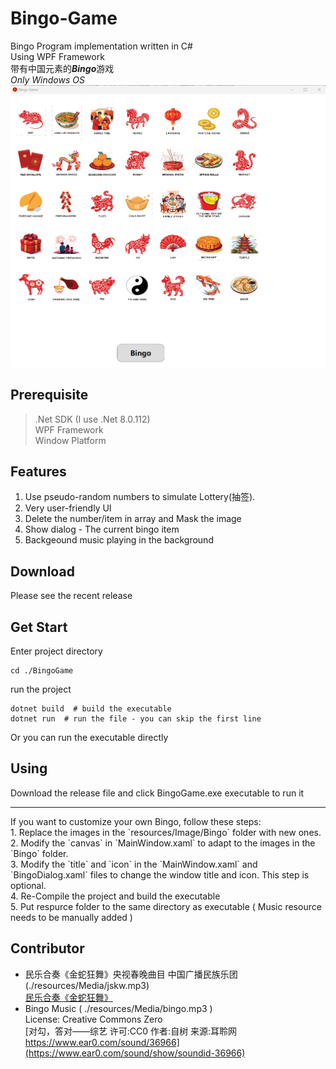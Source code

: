 # Bingo-Game
Bingo Program implementation written in C#<br/>
Using WPF Framework<br/>
带有中国元素的***Bingo***游戏<br/>
*Only Windows OS*<br/>
![Showcase](./ScreenShot/Showing.png)


## Prerequisite
> .Net SDK (I use .Net 8.0.112)<br>
> WPF Framework<br>
> Window Platform<br>

## Features
1. Use pseudo-random numbers to simulate Lottery(抽签).<br />
2. Very user-friendly UI<br />
3. Delete the number/item in array and Mask the image<br />
4. Show dialog - The current bingo item<br />
5. Backgeound music playing in the background<br />

## Download
Please see the recent release

## Get Start
Enter project directory<br>
```shell
cd ./BingoGame
```
run the project<br>
```shell
dotnet build  # build the executable
dotnet run  # run the file - you can skip the first line
```
Or you can run the executable directly

## Using
Download the release file and click BingoGame.exe executable to run it<br>
<hr>
If you want to customize your own Bingo, follow these steps:<br>
1. Replace the images in the `resources/Image/Bingo` folder with new ones.<br>
2. Modify the `canvas` in `MainWindow.xaml` to adapt to the images in the `Bingo` folder.<br>
3. Modify the `title` and `icon` in the `MainWindow.xaml` and `BingoDialog.xaml` files to change the window title and icon. This step is optional.<br>
4. Re-Compile the project and build the executable<br>
5. Put respurce folder to the same directory as executable ( Music resource needs to be manually added )<br>

## Contributor
- 民乐合奏《金蛇狂舞》央视春晚曲目 中国广播民族乐团 (./resources/Media/jskw.mp3)<br/>[民乐合奏《金蛇狂舞》](https://www.bilibili.com/video/BV1qkDAYzELJ/)
- Bingo Music ( ./resources/Media/bingo.mp3 )<br>License: Creative Commons Zero<br>[对勾，答对——综艺 许可:CC0 作者:自树 来源:耳聆网 https://www.ear0.com/sound/36966](https://www.ear0.com/sound/show/soundid-36966)
